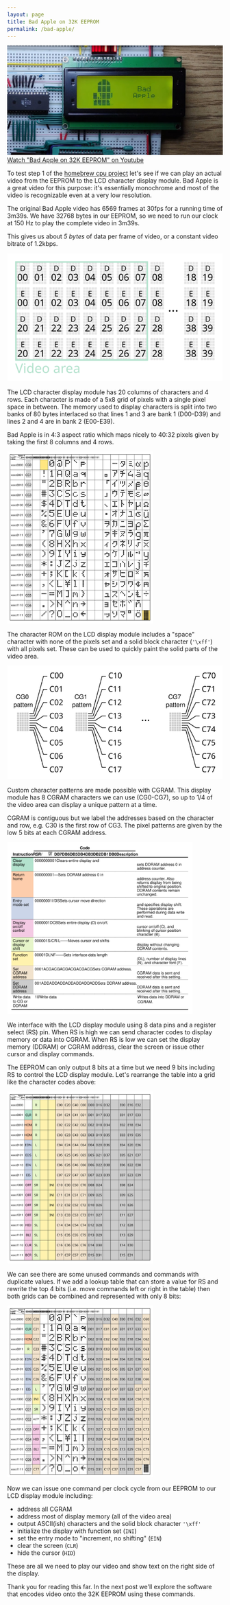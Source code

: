 ```yaml
---
layout: page
title: Bad Apple on 32K EEPROM
permalink: /bad-apple/
---
```


[![Bad Apple on 32K EEPROM](/images/bad-apple.jpg)
Watch "Bad Apple on 32K EEPROM" on Youtube](#)

To test step 1 of the [homebrew cpu project](/cpu) let's see
if we can play an actual video from the EEPROM to the LCD character
display module. Bad Apple is a great video for this purpose: it's
essentially monochrome and most of the video is recognizable even
at a very low resolution.

The original Bad Apple video has 6569 frames at 30fps for a running
time of 3m39s. We have 32768 bytes in our EEPROM, so we need to run
our clock at 150 Hz to play the complete video in 3m39s.

This gives us about *5 bytes* of data per frame of video, or a
constant video bitrate of 1.2kbps.

![20 x 4 LCD display memory](/images/screen.svg)

The LCD character display module has 20 columns of characters and
4 rows. Each character is made of a 5x8 grid of pixels with a single
pixel space in between. The memory used to display characters is
split into two banks of 80 bytes interlaced so that lines 1 and 3
are bank 1 (D00-D39) and lines 2 and 4 are in bank 2 (E00-E39).

Bad Apple is in 4:3 aspect ratio which maps nicely to 40:32 pixels
given by taking the first 8 columns and 4 rows.

<img src="/images/character-codes.svg" height="400" alt="character ROM">

The character ROM on the LCD display module includes a "space"
character with none of the pixels set and a solid block character
(`'\xff'`) with all pixels set. These can be used to quickly paint
the solid parts of the video area.

![CGRAM memory](/images/cg-pattern.svg)

Custom character patterns are made possible with CGRAM. This display
module has 8 CGRAM characters we can use (CG0-CG7), so up to 1/4 of
the video area can display a unique pattern at a time.

CGRAM is contiguous but we label the addresses based on the
character and row, e.g. C30 is the first row of CG3. The pixel patterns
are given by the low 5 bits at each CGRAM address.

<img src="/images/commands.svg" height="400" alt="LCD commands">

We interface with the LCD display module using 8 data pins and a
register select (RS) pin. When RS is high we can send character codes
to display memory or data into CGRAM. When RS is low we can set the
display memory (DDRAM) or CGRAM address, clear the screen or issue
other cursor and display commands.

The EEPROM can only output 8 bits at a time but we need 9 bits including
RS to control the LCD display module. Let's rearrange the
table into a grid like the character codes above:

<img src="/images/command-grid.svg" height="400" alt="LCD command grid">

We can see there are some unused commands and commands with duplicate
values. If we add a lookup table that can store a value for RS and rewrite
the top 4 bits (i.e. move commands left or right in the table) then both
grids can be combined and represented with only 8 bits:

<img src="/images/hexmap.svg" height="400" alt="LCD command mapping">

Now we can issue one command per clock cycle from our EEPROM to our
LCD display module including:

- address all CGRAM
- address most of display memory (all of the video area)
- output ASCII(ish) characters and the solid block character `'\xff'`
- initialize the display with function set (`INI`)
- set the entry mode to "increment, no shifting" (`EIN`)
- clear the screen (`CLR`)
- hide the cursor (`HID`)

These are all we need to play our video and show text on the right
side of the display.

Thank you for reading this far. In the next post we'll explore the
software that encodes video onto the 32K EEPROM using these commands.
